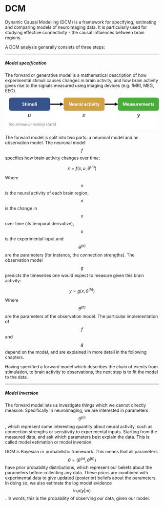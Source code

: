 # DCM

Dynamic Causal Modelling \(DCM\) is a framework for specifying, estimating and comparing models of neuroimaging data. It is particularly used for studying effective connectivity - the causal influences between brain regions.

A DCM analysis generally consists of three steps:

---

##### Model specification

The forward or generative model is a mathematical description of how experimental stimuli causes changes in brain activity, and how brain activity gives rise to the signals measured using imaging devices \(e.g. fMRI, MEG, EEG\).



![](/theory/dcm/stim-neural-observation.png)

The forward model is split into two parts: a neuronal model and an observation model. The neuronal model $$f$$ specifies how brain activity changes over time:


$$
\dot{x}=f(x,u,\theta^{(n)})
$$


Where $$x$$ is the neural activity of each  brain region, $$\dot{x}$$ is the change in $$x$$ over time \(its temporal derivative\), $$u$$ is the experimental input and $$\theta^{(n)}$$ are the parameters \(for instance, the connection strengths\). The observation model $$g$$ predicts the timeseries one would expect to measure given this brain activity:


$$
y = g(x,\theta^{(h)})
$$


Where $$\theta^{(h)}$$ are the parameters of the observation model. The particular implementation of $$f$$ and $$g$$ depend on the model, and are explained in more detail in the following chapters.

Having specified a forward model which describes the chain of events from stimulation, to brain activity to observations, the next step is to fit the model to the data.

---

##### Model inversion

The forward model lets us investigate things which we cannot directly measure. Specifically in neuroimaging, we are interested in parameters $$\theta^{(n)}$$, which represent some interesting quantity about neural activity, such as connection strengths or sensitivity to experimental inputs. Starting from the measured data, and ask which parameters best explain the data. This is called model estimation or model inversion.

DCM is Bayesian or probabilistic framework. This means that all parameters $$\theta=(\theta^{(n)},\theta^{(h)})$$ have prior probability distributions, which represent our beliefs about the parameters before collecting any data. These priors are combined with experimental data to give updated \(posterior\) beliefs about the parameters. In doing so, we also estimate the log model evidence $$\ln{p(y|m)}$$. In words, this is the probability of observing our data, given our model.



